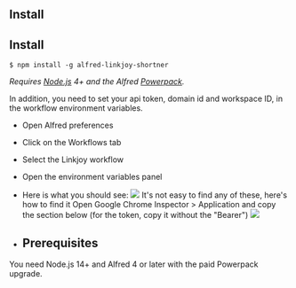## Install 
## Install

```
$ npm install -g alfred-linkjoy-shortner
```

*Requires [Node.js](https://nodejs.org) 4+ and the Alfred [Powerpack](https://www.alfredapp.com/powerpack/).*

In addition, you need to set your api token, domain id and workspace ID, in the workflow environment variables.

- Open Alfred preferences
- Click on the Workflows tab
- Select the Linkjoy workflow
- Open the environment variables panel
- Here is what you should see:
![](https://i.imgur.com/JP8818C.png)
It's not easy to find any of these, here's how to find it
Open Google Chrome Inspector > Application and copy the section below (for the token, copy it without the "Bearer") 
   ![](https://i.imgur.com/XulzgTT.png)
 
- ## Prerequisites
You need Node.js 14+ and Alfred 4 or later with the paid Powerpack upgrade.


